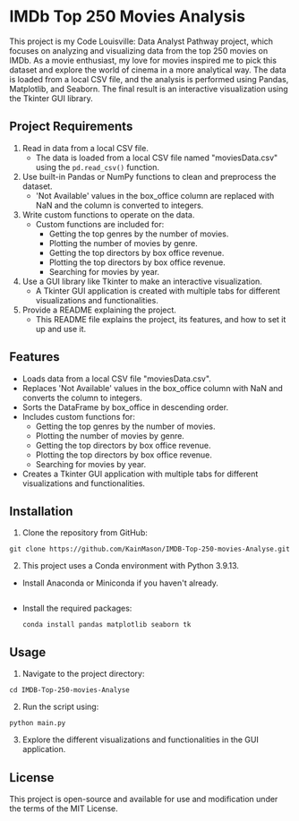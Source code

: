# IMDb Top 250 Movies Analysis

This project is my Code Louisville: Data Analyst Pathway project, which focuses on analyzing and visualizing data from the top 250 movies on IMDb. As a movie enthusiast, my love for movies inspired me to pick this dataset and explore the world of cinema in a more analytical way. The data is loaded from a local CSV file, and the analysis is performed using Pandas, Matplotlib, and Seaborn. The final result is an interactive visualization using the Tkinter GUI library.

## Project Requirements

1. Read in data from a local CSV file.
   - The data is loaded from a local CSV file named "moviesData.csv" using the `pd.read_csv()` function.
2. Use built-in Pandas or NumPy functions to clean and preprocess the dataset.
   - 'Not Available' values in the box_office column are replaced with NaN and the column is converted to integers.
3. Write custom functions to operate on the data.
   - Custom functions are included for:
     - Getting the top genres by the number of movies.
     - Plotting the number of movies by genre.
     - Getting the top directors by box office revenue.
     - Plotting the top directors by box office revenue.
     - Searching for movies by year.
4. Use a GUI library like Tkinter to make an interactive visualization.
   - A Tkinter GUI application is created with multiple tabs for different visualizations and functionalities.
5. Provide a README explaining the project.
   - This README file explains the project, its features, and how to set it up and use it.

## Features

- Loads data from a local CSV file "moviesData.csv".
- Replaces 'Not Available' values in the box_office column with NaN and converts the column to integers.
- Sorts the DataFrame by box_office in descending order.
- Includes custom functions for:
  - Getting the top genres by the number of movies.
  - Plotting the number of movies by genre.
  - Getting the top directors by box office revenue.
  - Plotting the top directors by box office revenue.
  - Searching for movies by year.
- Creates a Tkinter GUI application with multiple tabs for different visualizations and functionalities.

## Installation

1. Clone the repository from GitHub:
  ```
git clone https://github.com/KainMason/IMDB-Top-250-movies-Analyse.git
  ```
2. This project uses a Conda environment with Python 3.9.13.
- Install Anaconda or Miniconda if you haven't already.

  ```
- Install the required packages:
  ```
  conda install pandas matplotlib seaborn tk
  ```

## Usage

1. Navigate to the project directory:
```
cd IMDB-Top-250-movies-Analyse
```
2. Run the script using:
```
python main.py
```
3. Explore the different visualizations and functionalities in the GUI application.

## License

This project is open-source and available for use and modification under the terms of the MIT License.


